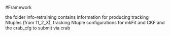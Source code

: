 #Framework

the folder info-retraining contains information for producing tracking Ntuples (from 11_2_X), tracking Ntuple configurations for mkFit and CKF and the crab_cfg to submit via crab
